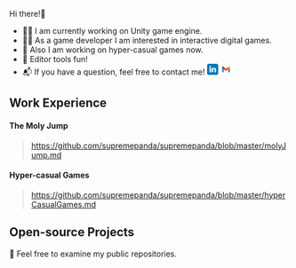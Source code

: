 Hi there!👋
- 👨‍💼 I am currently working on Unity game engine.
- 🤾‍♂️ As a game developer I am interested in interactive digital games.
- 📱 Also I am working on hyper-casual games now.
- 🧰 Editor tools fun!
- 📬 If you have a question, feel free to contact me! <img src="linkedin.png" href="https://www.linkedin.com/in/furkanbaldir/" target="_blank" width="20" height="20"> <img src="gmail.png" href="furkanbaldir13@gmail.com" target="_blank" width="20" height="20">


## Work Experience
#### The Moly Jump
> https://github.com/supremepanda/supremepanda/blob/master/molyJump.md

#### Hyper-casual Games
> https://github.com/supremepanda/supremepanda/blob/master/hyperCasualGames.md

## Open-source Projects
📖 Feel free to examine my public repositories. 
